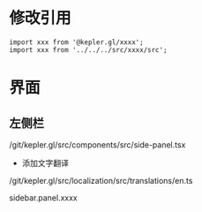 # 修改引用

```
import xxx from '@kepler.gl/xxxx';
import xxx from '../../../src/xxxx/src';
```

# 界面

## 左侧栏
/git/kepler.gl/src/components/src/side-panel.tsx

* 添加文字翻译

/git/kepler.gl/src/localization/src/translations/en.ts

sidebar.panel.xxxx

